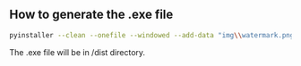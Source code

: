 ## How to generate the .exe file
```bash
pyinstaller --clean --onefile --windowed --add-data "img\\watermark.png;img" --add-data "img\\icon.ico;img" --icon=img/icon.ico main.py
```

The .exe file will be in /dist directory.